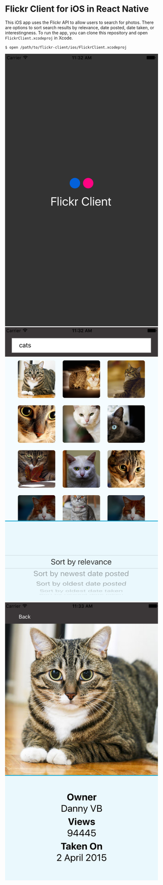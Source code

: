 # Flickr Client for iOS in React Native

This iOS app uses the Flickr API to allow users to search for photos. There are options to sort search results by relevance, 
date posted, date taken, or interestingness. To run the app, you can clone this repository and open `FlickrClient.xcodeproj` in Xcode. 

```
$ open /path/to/flickr-client/ios/FlickrClient.xcodeproj
```

![alt text](/screenshots/Splash.png "Splash Page")
![alt text](/screenshots/Grid.png "Search Result Page")
![alt text](/screenshots/Info.png "Photo Info Page")
